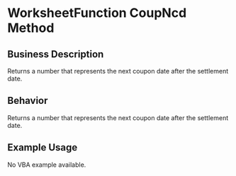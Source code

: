 # WorksheetFunction CoupNcd Method

## Business Description
Returns a number that represents the next coupon date after the settlement date.

## Behavior
Returns a number that represents the next coupon date after the settlement date.

## Example Usage
No VBA example available.